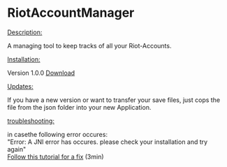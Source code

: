 # RiotAccountManager

<ins>Description:</ins><br>

A managing tool to keep tracks of all your Riot-Accounts.

<ins>Installation:</ins><br>

Version 1.0.0
[Download](https://github.com/Pantastix/RiotAccountManager/releases/download/v1.0.0/RiotAccountManager.rar)

<ins>Updates:</ins><br>

If you have a new version or want to transfer your save files, just cops the file from the json folder into your new Application.

<ins>troubleshooting:</ins><br>

in casethe following error occures:<br>
"Error: A JNI error has occures. please check your installation and try again"<br>
[Follow this tutorial for a fix](https://www.youtube.com/watch?v=cRgLuNWCq6c)
(3min)
